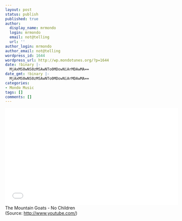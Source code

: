```yaml
---
layout: post
status: publish
published: true
author:
  display_name: mrmondo
  login: mrmondo
  email: not@telling
  url: ''
author_login: mrmondo
author_email: not@telling
wordpress_id: 1644
wordpress_url: http://wp.mondotunes.org/?p=1644
date: !binary |-
  MjAxMS0wNS0zMSAwNTo0MDowNiArMDAwMA==
date_gmt: !binary |-
  MjAxMS0wNS0zMSAwNTo0MDowNiArMDAwMA==
categories:
- Mondo Music
tags: []
comments: []
---
```

<iframe width="560" height="315" src="//www.youtube.com/embed/wRP6egIEABk" frameborder="0"> </iframe>
The Mountain Goats - No Children
<div class="attribution">(<span>Source:</span> <a href="http://www.youtube.com/">http://www.youtube.com/</a>)</div>
